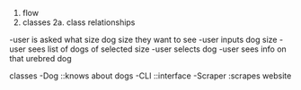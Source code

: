 1. flow 
2. classes 
    2a. class relationships

-user is  asked what size dog size they want to see
-user inputs dog size
-user sees list of dogs of selected size 
-user selects dog
-user sees info on that urebred dog


classes 
-Dog ::knows about dogs 
-CLI ::interface 
-Scraper :scrapes website 
